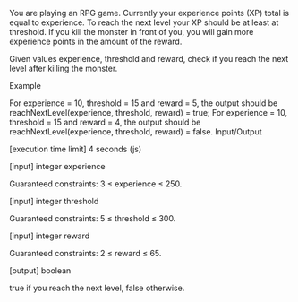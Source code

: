 You are playing an RPG game. Currently your experience points (XP) total is equal to experience. To reach the next level your XP should be at least at threshold. If you kill the monster in front of you, you will gain more experience points in the amount of the reward.

Given values experience, threshold and reward, check if you reach the next level after killing the monster.

Example

For experience = 10, threshold = 15 and reward = 5, the output should be
reachNextLevel(experience, threshold, reward) = true;
For experience = 10, threshold = 15 and reward = 4, the output should be
reachNextLevel(experience, threshold, reward) = false.
Input/Output

[execution time limit] 4 seconds (js)

[input] integer experience

Guaranteed constraints:
3 ≤ experience ≤ 250.

[input] integer threshold

Guaranteed constraints:
5 ≤ threshold ≤ 300.

[input] integer reward

Guaranteed constraints:
2 ≤ reward ≤ 65.

[output] boolean

true if you reach the next level, false otherwise.
